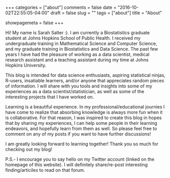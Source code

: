+++
categories = ["about"]
comments = false
date = "2016-10-02T22:55:05-04:00"
draft = false
slug = ""
tags = ["about"]
title = "About"

showpagemeta = false
+++

Hi! My name is Sarah Salter :). I am currently a Biostatistics graduate student at Johns Hopkins School of Public Health.  I received my undergraduate training in Mathematical Science and Computer Science, and my graduate training in Biostatistics and Data Science. The past few years I have had the pleasure of working as a data scientist, medical research assistant and a teaching assistant during my time at Johns Hopkins University.

This blog is intended for data science enthusiasts, aspiring statistical ninjas, R-users, insatiable learners, and/or anyone that appreciates random pieces of information. I will share with you tools and insights into some of my experiences as a data scientist/statistician, as well as some of the interesting projects that I have worked on.

Learning is a beautiful experience. In my professional/educational journies I have come to realize that absorbing knowledge is always more fun when it is collaborative. For that reason, I was inspired to create this blog in hopes that by sharing my experiences, I can help some people in their learning endeavors, and hopefully learn from them as well. So please feel free to comment on any of my posts if you want to have further discussions! 

I am greatly looking forward to learning together! Thank you so much for checking out my blog!

P.S.- I encourage you to say hello on my Twitter account (linked on the homepage of this website). I will definitely share/re-post interesting finding/articiles to read on that forum.   
